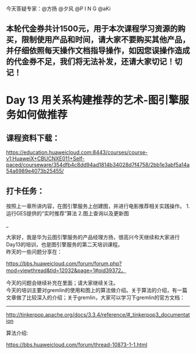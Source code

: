 今天答疑专家：@方扬 @夕风 @P I N G @aKi

本轮代金券共计1500元，用于本次课程学习资源的购买，限制使用产品和时间，请大家不要购买其他产品，并仔细依照每天操作文档指导操作，如因您误操作造成的代金券不足，我们将无法补发，还请大家切记！切记！
 
------------------


# Day 13 用关系构建推荐的艺术-图引擎服务如何做推荐

## 课程资料下载：
https://education.huaweicloud.com:8443/courses/course-v1:HuaweiX+CBUCNXE011+Self-paced/courseware/354dfb4c8dd94ad1814b34028d7f4758/2bb1e3abf5a14a54a6989e4073b25455/

## 打卡任务：
按照上一章所讲内容，在图引擎服务上创建图，并进行电影推荐相关实践操作。
1.运行GES提供的“实时推荐”算法
2.图上查询以及更新图

_

大家好，我是华为云图引擎服务的产品经理方扬，很高兴今天继续和大家进行Day13的培训，也是图引擎服务的第二天培训课程。  
昨天的一些问题分享在：   

https://bbs.huaweicloud.com/forum/forum.php?mod=viewthread&tid=12032&page=1#pid39372。  

今天的问题会继续补充在里面；请大家继续关注。   
今天的培训主要对gremlin的使用和图上的算法做介绍。关于算法的介绍，有一篇文章做了比较深入的介绍；关于gremlin，大家可以学习下gremlin的官方文档：                 



---
http://tinkerpop.apache.org/docs/3.3.4/reference/#_tinkerpop3_documentation



算法介绍:  

https://bbs.huaweicloud.com/forum/thread-10873-1-1.html




